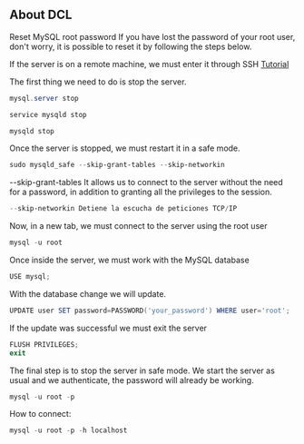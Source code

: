 ## About DCL

Reset MySQL root password
If you have lost the password of your root user, don't worry, it is possible to reset it by following the steps below.

If the server is on a remote machine, we must enter it through SSH [Tutorial](https://www.youtube.com/watch?v=DtUt79BVvJ0&t=14s)

The first thing we need to do is stop the server.

```powershell
mysql.server stop
```
```powershell
service mysqld stop
```

```powershell
mysqld stop
```
Once the server is stopped, we must restart it in a safe mode.

```powershell
sudo mysqld_safe --skip-grant-tables --skip-networkin
```

--skip-grant-tables It allows us to connect to the server without the need for a password, in addition to granting all the privileges to the session.

```powershell
--skip-networkin Detiene la escucha de peticiones TCP/IP
```

Now, in a new tab, we must connect to the server using the root user

```powershell
mysql -u root
```

Once inside the server, we must work with the MySQL database

```powershell
USE mysql;
```

With the database change we will update.

```powershell
UPDATE user SET password=PASSWORD('your_password') WHERE user='root';
```

If the update was successful we must exit the server

```powershell
FLUSH PRIVILEGES;
exit
```

The final step is to stop the server in safe mode. We start the server as usual and we authenticate, the password will already be working.

```powershell
mysql -u root -p 
```

How to connect:

```powershell
mysql -u root -p -h localhost
```
